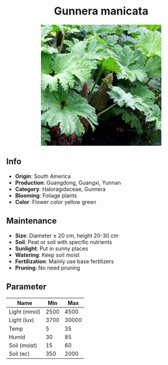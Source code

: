 <h1 align='center'>Gunnera manicata</h1>
<p align="center">
    <img 
        align='center'
        width='320'
        src="../images/gunnera manicata.png" 
        alt='Gunnera manicata' />
</p>

## Info

 - **Origin**: South America
 - **Production**: Guangdong, Guangxi, Yunnan
 - **Category**: Haloragidaceae, Gunnera
 - **Blooming**: Foliage plants
 - **Color**: Flower color yellow green

## Maintenance

 - **Size**: Diameter ≥ 20 cm, height 20-30 cm
 - **Soil**: Peat or soil with specific nutrients
 - **Sunlight**: Put in sunny places
 - **Watering**: Keep soil moist
 - **Fertilization**: Mainly use base fertilizers
 - **Pruning**: No need pruning

## Parameter

| Name         | Min  | Max   |
|--------------|------|-------|
| Light (mmol) | 2500 | 4500  |
| Light (lux)  | 3700 | 30000 |
| Temp         | 5    | 35    |
| Humid        | 30   | 85    |
| Soil (moist) | 15   | 60    |
| Soil (ec)    | 350  | 2000  |